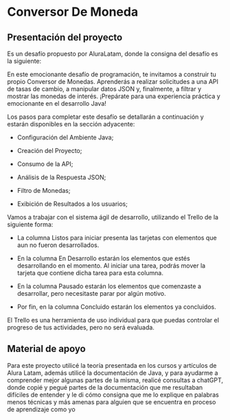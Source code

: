 
<h1>Conversor De Moneda</h1>
<h2>Presentación del proyecto</h2>
<p>Es un desafío propuesto por AluraLatam, donde la consigna del desafío es la siguiente:</p>
<p>En este emocionante desafío de programación, te invitamos a construir tu propio Conversor de Monedas. Aprenderás a realizar solicitudes a una API de tasas de cambio, a manipular datos JSON y, finalmente, a filtrar y mostrar las monedas de interés. ¡Prepárate para una experiencia práctica y emocionante en el desarrollo Java!</p>
<p>Los pasos para completar este desafío se detallarán a continuación y estarán disponibles en la sección adyacente:</p>

- Configuración del Ambiente Java;

- Creación del Proyecto;
  
- Consumo de la API;
  
- Análisis de la Respuesta JSON;
  
- Filtro de Monedas;
  
- Exibición de Resultados a los usuarios;

<p>Vamos a trabajar con el sistema ágil de desarrollo, utilizando el Trello de la siguiente forma:</p>

- La columna Listos para iniciar presenta las tarjetas con elementos que aun no fueron desarrollados.

- En la columna En Desarrollo estarán los elementos que estés desarrollando en el momento. Al iniciar una tarea, podrás mover la tarjeta que contiene dicha tarea para esta columna.

- En la columna Pausado estarán los elementos que comenzaste a desarrollar, pero necesitaste parar por algún motivo.

- Por fin, en la columna Concluido estarán los elementos ya concluidos.

<p>El Trello es una herramienta de uso individual para que puedas controlar el progreso de tus actividades, pero no será evaluada.</p>

<h2>Material de apoyo</h2>
<p>Para este proyecto utilicé la teoría presentada en los cursos y artículos de Alura Latam, además utilicé la documentación de Java, y para ayudarme a comprender mejor algunas partes de la misma, realicé consultas a chatGPT, donde copié y pegué partes de la documentación que me resultaban difíciles de entender y le di cómo consigna que me lo explique en palabras menos técnicas y más amenas para alguien que se encuentra en proceso de aprendizaje como yo</p>
